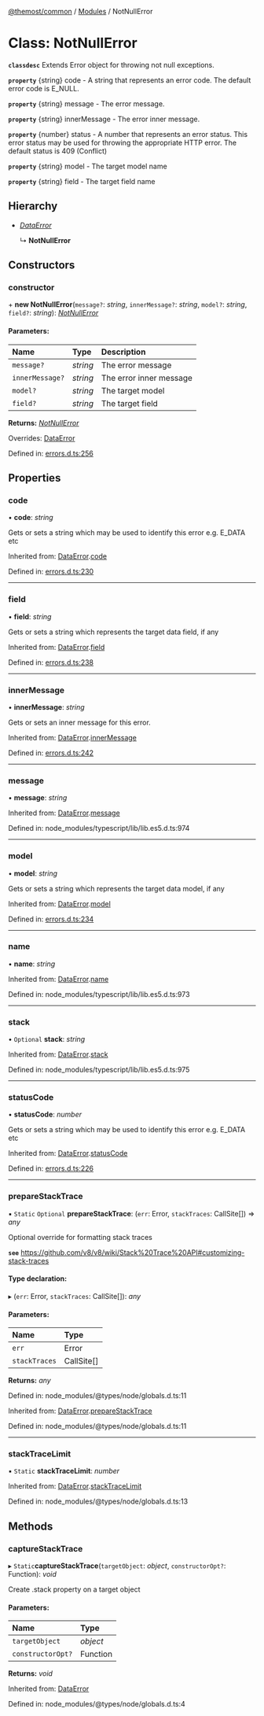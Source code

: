 [@themost/common](../README.md) / [Modules](../modules.md) / NotNullError

# Class: NotNullError

**`classdesc`** Extends Error object for throwing not null exceptions.

**`property`** {string} code - A string that represents an error code. The default error code is E_NULL.

**`property`** {string} message -  The error message.

**`property`** {string} innerMessage - The error inner message.

**`property`** {number} status - A number that represents an error status. This error status may be used for throwing the appropriate HTTP error. The default status is 409 (Conflict)

**`property`** {string} model - The target model name

**`property`** {string} field - The target field name

## Hierarchy

* [*DataError*](dataerror.md)

  ↳ **NotNullError**

## Constructors

### constructor

\+ **new NotNullError**(`message?`: *string*, `innerMessage?`: *string*, `model?`: *string*, `field?`: *string*): [*NotNullError*](notnullerror.md)

#### Parameters:

Name | Type | Description |
:------ | :------ | :------ |
`message?` | *string* | The error message   |
`innerMessage?` | *string* | The error inner message   |
`model?` | *string* | The target model   |
`field?` | *string* | The target field    |

**Returns:** [*NotNullError*](notnullerror.md)

Overrides: [DataError](dataerror.md)

Defined in: [errors.d.ts:256](https://github.com/themost-framework/themost-common/blob/580db67/errors.d.ts#L256)

## Properties

### code

• **code**: *string*

Gets or sets a string which may be used to identify this error e.g. E_DATA etc

Inherited from: [DataError](dataerror.md).[code](dataerror.md#code)

Defined in: [errors.d.ts:230](https://github.com/themost-framework/themost-common/blob/580db67/errors.d.ts#L230)

___

### field

• **field**: *string*

Gets or sets a string which represents the target data field, if any

Inherited from: [DataError](dataerror.md).[field](dataerror.md#field)

Defined in: [errors.d.ts:238](https://github.com/themost-framework/themost-common/blob/580db67/errors.d.ts#L238)

___

### innerMessage

• **innerMessage**: *string*

Gets or sets an inner message for this error.

Inherited from: [DataError](dataerror.md).[innerMessage](dataerror.md#innermessage)

Defined in: [errors.d.ts:242](https://github.com/themost-framework/themost-common/blob/580db67/errors.d.ts#L242)

___

### message

• **message**: *string*

Inherited from: [DataError](dataerror.md).[message](dataerror.md#message)

Defined in: node_modules/typescript/lib/lib.es5.d.ts:974

___

### model

• **model**: *string*

Gets or sets a string which represents the target data model, if any

Inherited from: [DataError](dataerror.md).[model](dataerror.md#model)

Defined in: [errors.d.ts:234](https://github.com/themost-framework/themost-common/blob/580db67/errors.d.ts#L234)

___

### name

• **name**: *string*

Inherited from: [DataError](dataerror.md).[name](dataerror.md#name)

Defined in: node_modules/typescript/lib/lib.es5.d.ts:973

___

### stack

• `Optional` **stack**: *string*

Inherited from: [DataError](dataerror.md).[stack](dataerror.md#stack)

Defined in: node_modules/typescript/lib/lib.es5.d.ts:975

___

### statusCode

• **statusCode**: *number*

Gets or sets a string which may be used to identify this error e.g. E_DATA etc

Inherited from: [DataError](dataerror.md).[statusCode](dataerror.md#statuscode)

Defined in: [errors.d.ts:226](https://github.com/themost-framework/themost-common/blob/580db67/errors.d.ts#L226)

___

### prepareStackTrace

▪ `Static` `Optional` **prepareStackTrace**: (`err`: Error, `stackTraces`: CallSite[]) => *any*

Optional override for formatting stack traces

**`see`** https://github.com/v8/v8/wiki/Stack%20Trace%20API#customizing-stack-traces

#### Type declaration:

▸ (`err`: Error, `stackTraces`: CallSite[]): *any*

#### Parameters:

Name | Type |
:------ | :------ |
`err` | Error |
`stackTraces` | CallSite[] |

**Returns:** *any*

Defined in: node_modules/@types/node/globals.d.ts:11

Inherited from: [DataError](dataerror.md).[prepareStackTrace](dataerror.md#preparestacktrace)

Defined in: node_modules/@types/node/globals.d.ts:11

___

### stackTraceLimit

▪ `Static` **stackTraceLimit**: *number*

Inherited from: [DataError](dataerror.md).[stackTraceLimit](dataerror.md#stacktracelimit)

Defined in: node_modules/@types/node/globals.d.ts:13

## Methods

### captureStackTrace

▸ `Static`**captureStackTrace**(`targetObject`: *object*, `constructorOpt?`: Function): *void*

Create .stack property on a target object

#### Parameters:

Name | Type |
:------ | :------ |
`targetObject` | *object* |
`constructorOpt?` | Function |

**Returns:** *void*

Inherited from: [DataError](dataerror.md)

Defined in: node_modules/@types/node/globals.d.ts:4
